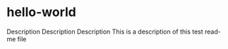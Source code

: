 # hello-world
Description Description Description 
This is a description of this test read-me file 
